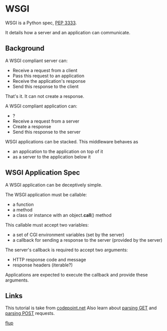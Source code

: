 # WSGI

WSGI is a Python spec, [PEP 3333](https://www.python.org/dev/peps/pep-3333).

It details how a server and an application can communicate.

## Background

A WSGI compliant server can:

  * Receive a request from a client
  * Pass this request to an application
  * Receive the application's response
  * Send this response to the client

That's it. It can not create a response.

A WSGI compliant application can:

  * ?
  * Receive a request from a server
  * Create a response
  * Send this response to the server

WSGI applications can be stacked. This middleware behaves as

  * an application to the application on top of it
  * as a server to the application below it


## WSGI Application Spec

A WSGI application can be deceptively simple.

The WSGI application must be callable:

  * a function
  * a method
  * a class or instance with an object.__call__() method

This callable must accept two variables:

  * a set of CGI environment variables (set by the server)
  * a callback for sending a response to the server (provided by the server)

The server's callback is required to accept two arguments:

  * HTTP response code and message
  * response headers (iterable?)

Applications are expected to execute the callback and provide these arguments.


## Links

This tutorial is take from [codepoint.net](http://wsgi.tutorial.codepoint.net/intro)
Also learn about [parsing GET](http://wsgi.tutorial.codepoint.net/parsing-the-request-get)
and [parsing POST](http://wsgi.tutorial.codepoint.net/parsing-the-request-post) requests.

[flup](https://www.saddi.com/software/flup/)
